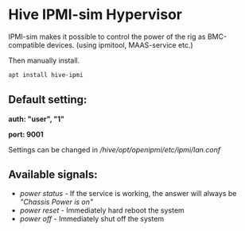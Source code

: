 # Hive IPMI-sim Hypervisor

IPMI-sim makes it possible to control the power of the rig as BMC-compatible devices.
(using ipmitool, MAAS-service etc.)

Then manually install.
```bash
apt install hive-ipmi
```

## Default setting:

**auth: "user", "1"**

**port: 9001**

Settings can be changed in */hive/opt/openipmi/etc/ipmi/lan.conf*

## Available signals:

* *power status* - If the service is working, the answer will always be *"Chassis Power is on"*
* *power reset* - Immediately hard reboot the system
* *power off* - Immediately shut off the system


